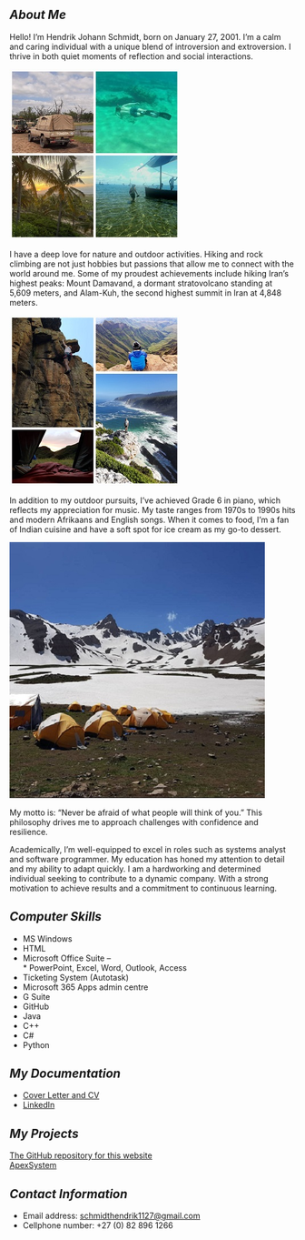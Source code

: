 ## *About Me*

Hello! I’m Hendrik Johann Schmidt, born on January 27, 2001. I’m a calm and caring individual with a unique blend of introversion and extroversion. I thrive in both quiet moments of reflection and social interactions.

![Photos of my hobbies](Images/Adventures.jpg "Adventures")

I have a deep love for nature and outdoor activities. Hiking and rock climbing are not just hobbies but passions that allow me to connect with the world around me. Some of my proudest achievements include hiking Iran’s highest peaks: Mount Damavand, a dormant stratovolcano standing at 5,609 meters, and Alam-Kuh, the second highest summit in Iran at 4,848 meters.

![Photos of my hobbies](Images/Collage.jpg "My hobbies")

In addition to my outdoor pursuits, I’ve achieved Grade 6 in piano, which reflects my appreciation for music. My taste ranges from 1970s to 1990s hits and modern Afrikaans and English songs. When it comes to food, I’m a fan of Indian cuisine and have a soft spot for ice cream as my go-to dessert.

![Photos of my hobbies]( Images/Mountain.jpg "Mount Alam-Kuh")  

My motto is: “Never be afraid of what people will think of you.” This philosophy drives me to approach challenges with confidence and resilience.

Academically, I’m well-equipped to excel in roles such as systems analyst and software programmer. My education has honed my attention to detail and my ability to adapt quickly. I am a hardworking and determined individual seeking to contribute to a dynamic company. With a strong motivation to achieve results and a commitment to continuous learning.

## *Computer Skills*

* MS Windows
* HTML
* Microsoft Office Suite –     
        * PowerPoint, Excel, Word, Outlook, Access    
* Ticketing System (Autotask)
* Microsoft 365 Apps admin centre
* G Suite
* GitHub
* Java
* C++
* C#
* Python

## *My Documentation*

* [Cover Letter and CV](CV.pdf)    
* [LinkedIn](https://www.linkedin.com/in/hendrik-schmidt-24a951285/?trk=opento_sprofile_details)

## *My Projects*

[The GitHub repository for this website](https://github.com/DarthvaderJouPa/DarthvaderJouPa.github.io)    
[ApexSystem](https://github.com/JPJvv/ApexSystem323)

## *Contact Information*

* Email address: schmidthendrik1127@gmail.com
* Cellphone number: +27 (0) 82 896 1266
